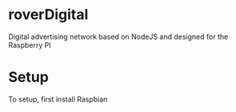 # roverDigital
Digital advertising network based on NodeJS and designed for the Raspberry PI

# Setup
To setup, first install Raspbian
